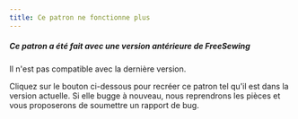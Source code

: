 ```yaml
---
title: Ce patron ne fonctionne plus
---
```


##### Ce patron a été fait avec une version antérieure de FreeSewing

Il n'est pas compatible avec la dernière version.

Cliquez sur le bouton ci-dessous pour recréer ce patron tel qu'il est dans la version actuelle. Si elle bugge à nouveau, nous reprendrons les pièces et vous proposerons de soumettre un rapport de bug.
